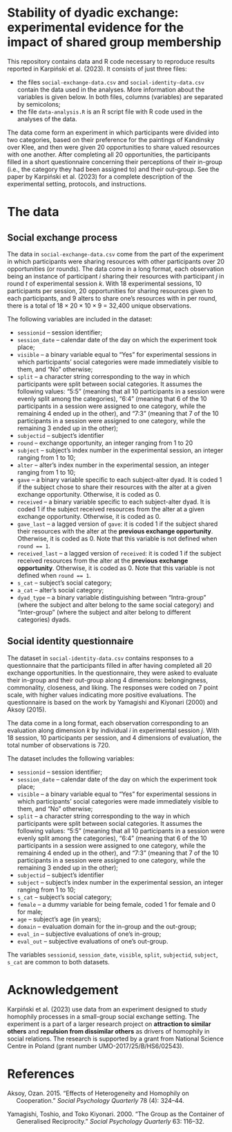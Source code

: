 Stability of dyadic exchange: experimental evidence for the impact of
shared group membership
================

This repository contains data and R code necessary to reproduce results
reported in Karpiński et al. (2023). It consists of just three files:

- the files `social-exchange-data.csv` and `social-identity-data.csv`
  contain the data used in the analyses. More information about the
  variables is given below. In both files, columns (variables) are
  separated by semicolons;
- the file `data-analysis.R` is an R script file with R code used in the
  analyses of the data.

The data come form an experiment in which participants were divided into
two categories, based on their preference for the paintings of Kandinsky
over Klee, and then were given 20 opportunities to share valued
resources with one another. After completing all 20 opportunities, the
participants filled in a short questionnaire concerning their
perceptions of their in-group (i.e., the category they had been assigned
to) and their out-group. See the paper by Karpiński et al. (2023) for a
complete description of the experimental setting, protocols, and
instructions.

# The data

## Social exchange process

The data in `social-exchange-data.csv` come from the part of the
experiment in which participants were sharing resources with other
participants over 20 opportunities (or rounds). The data come in a long
format, each observation being an instance of participant $i$ sharing
their resources with participant $j$ in round $t$ of experimental
session $k$. With 18 experimental sessions, 10 participants per session,
20 opportunities for sharing resources given to each participants, and 9
alters to share one’s resources with in per round, there is a total of
$18\times 20\times 10\times 9$ = 32,400 unique observations.

The following variables are included in the dataset:

- `sessionid` – session identifier;
- `session_date` – calendar date of the day on which the experiment took
  place;
- `visible` – a binary variable equal to “Yes” for experimental sessions
  in which participants’ social categories were made immediately visible
  to them, and “No” otherwise;
- `split` – a character string corresponding to the way in which
  participants were split between social categories. It assumes the
  following values: “5:5” (meaning that all 10 participants in a session
  were evenly split among the categories), “6:4” (meaning that 6 of the
  10 participants in a session were assigned to one category, while the
  remaining 4 ended up in the other), and “7:3” (meaning that 7 of the
  10 participants in a session were assigned to one category, while the
  remaining 3 ended up in the other);
- `subjectid` – subject’s identifier
- `round` – exchange opportunity, an integer ranging from 1 to 20
- `subject` – subject’s index number in the experimental session, an
  integer ranging from 1 to 10;
- `alter` – alter’s index number in the experimental session, an integer
  ranging from 1 to 10;
- `gave` – a binary variable specific to each subject-alter dyad. It is
  coded 1 if the subject chose to share their resources with the alter
  at a given exchange opportunity. Otherwise, it is coded as 0.
- `received` – a binary variable specific to each subject-alter dyad. It
  is coded 1 if the subject received resources from the alter at a given
  exchange opportunity. Otherwise, it is coded as 0.
- `gave_last` – a lagged version of `gave`: it is coded 1 if the subject
  shared their resources with the alter at the **previous exchange
  opportunity**. Otherwise, it is coded as 0. Note that this variable is
  not defined when `round == 1`.
- `received_last` – a lagged version of `received`: it is coded 1 if the
  subject received resources from the alter at the **previous exchange
  opportunity**. Otherwise, it is coded as 0. Note that this variable is
  not defined when `round == 1`.
- `s_cat` – subject’s social category;
- `a_cat` – alter’s social category;
- `dyad_type` – a binary variable distinguishing between “Intra-group”
  (where the subject and alter belong to the same social category) and
  “Inter-group” (where the subject and alter belong to different
  categories) dyads.

## Social identity questionnaire

The dataset in `social-identity-data.csv` contains responses to a
questionnaire that the participants filled in after having completed all
20 exchange opportunities. In the questionnaire, they were asked to
evaluate their in-group and their out-group along 4 dimensions:
belongingness, commonality, closeness, and liking. The responses were
coded on 7 point scale, with higher values indicating more positive
evaluations. The questionnaire is based on the work by Yamagishi and
Kiyonari (2000) and Aksoy (2015).

The data come in a long format, each observation corresponding to an
evaluation along dimension $k$ by individual $i$ in experimental session
$j$. With 18 session, 10 participants per session, and 4 dimensions of
evaluation, the total number of observations is 720.

The dataset includes the following variables:

- `sessionid` – session identifier;
- `session_date` – calendar date of the day on which the experiment took
  place;
- `visible` – a binary variable equal to “Yes” for experimental sessions
  in which participants’ social categories were made immediately visible
  to them, and “No” otherwise;
- `split` – a character string corresponding to the way in which
  participants were split between social categories. It assumes the
  following values: “5:5” (meaning that all 10 participants in a session
  were evenly split among the categories), “6:4” (meaning that 6 of the
  10 participants in a session were assigned to one category, while the
  remaining 4 ended up in the other), and “7:3” (meaning that 7 of the
  10 participants in a session were assigned to one category, while the
  remaining 3 ended up in the other);
- `subjectid` – subject’s identifier
- `subject` – subject’s index number in the experimental session, an
  integer ranging from 1 to 10;
- `s_cat` – subject’s social category;
- `female` – a dummy variable for being female, coded 1 for female and 0
  for male;
- `age` – subject’s age (in years);
- `domain` – evaluation domain for the in-group and the out-group;
- `eval_in` – subjective evaluations of one’s in-group;
- `eval_out` – subjective evaluations of one’s out-group.

The variables `sessionid`, `session_date`, `visible`, `split`,
`subjectid`, `subject`, `s_cat` are common to both datasets.

# Acknowledgement

Karpiński et al. (2023) use data from an experiment designed to study
homophily processes in a small-group social exchange setting. The
experiment is a part of a larger research project on **attraction to
similar others** and **repulsion from dissimilar others** as drivers of
homophily in social relations. The research is supported by a grant from
National Science Centre in Poland (grant number
UMO-2017/25/B/HS6/02543).

# References

<div id="refs" class="references csl-bib-body hanging-indent">

<div id="ref-aksoy2015" class="csl-entry">

Aksoy, Ozan. 2015. “Effects of Heterogeneity and Homophily on
Cooperation.” *Social Psychology Quarterly* 78 (4): 324–44.

</div>

<div id="ref-yamagishi2000" class="csl-entry">

Yamagishi, Toshio, and Toko Kiyonari. 2000. “The Group as the Container
of Generalised Reciprocity.” *Social Psychology Quarterly* 63: 116–32.

</div>

</div>
